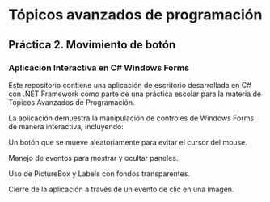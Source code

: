 # Tópicos avanzados de programación

## Práctica 2. Movimiento de botón


### Aplicación Interactiva en C# Windows Forms
Este repositorio contiene una aplicación de escritorio desarrollada en C# con .NET Framework como parte de una práctica escolar para la materia de Tópicos Avanzados de Programación.

La aplicación demuestra la manipulación de controles de Windows Forms de manera interactiva, incluyendo:

Un botón que se mueve aleatoriamente para evitar el cursor del mouse.

Manejo de eventos para mostrar y ocultar paneles.

Uso de PictureBox y Labels con fondos transparentes.

Cierre de la aplicación a través de un evento de clic en una imagen.
